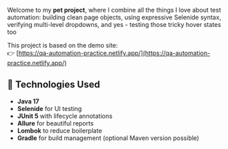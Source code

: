 Welcome to my **pet project**, where I combine all the things I love about test automation: building clean page objects, using expressive Selenide syntax, verifying multi-level dropdowns, and yes - testing those tricky hover states too

This project is based on the demo site:  
👉 [https://qa-automation-practice.netlify.app/](https://qa-automation-practice.netlify.app/)

## 🔧 Technologies Used

- **Java 17**
- **Selenide** for UI testing
- **JUnit 5** with lifecycle annotations
- **Allure** for beautiful reports
- **Lombok** to reduce boilerplate
- **Gradle** for build management (optional Maven version possible)
